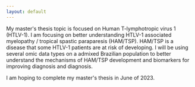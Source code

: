 ```yaml
---
layout: default
---
```


My master's thesis topic is focused on Human T-lymphotropic virus 1 (HTLV-1). I am focusing on better understanding HTLV-1 associated myelopathy / tropical spastic paraparesis (HAM/TSP). HAM/TSP is a disease that some HTLV-1 patients are at risk of developing. I will be using several omic data types on a admixed Brazilian population to better understand the mechanisms of HAM/TSP development and biomarkers for improving diagnosis and diagnosis. 

I am hoping to complete my master's thesis in June of 2023.

